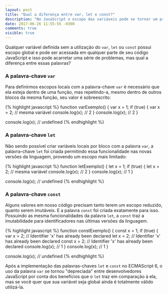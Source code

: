 ```yaml
---
layout: post
title: "Qual a diferença entre var, let e const?"
description: "No JavaScript o escopo das variáveis pode se tornar um problema. Então, para evitá-los, saiba a diferença entre declarar variáveis com var, let e const."
date: 2017-06-26 11:55:55 -0300
comments: true
visible: true
---
```


Qualquer variável definida sem a utilização do `var`, `let` ou `const` possui escopo global e pode ser acessada em qualquer parte de seu código JavaScript e isso pode acarretar uma série de problemas, mas qual a diferença entre essas palavras?

### A palavra-chave `var`
Para definirmos escopos locais com a palavra-chave `var` é necessário que ela esteja dentro de uma função, mas repetindo-a, mesmo dentro de outros blocos da mesma função, seu valor é sobreescrito:

{% highlight javascript %}
function varExemplo() {
  var x = 1;
  if (true) {
    var x = 2; // mesma variável
    console.log(x); // 2
  }
  console.log(x); // 2
}

console.log(x); // undefined
{% endhighlight %}

### A palavra-chave `let`
Não sendo possível criar variáveis locais por bloco com a palavra `var`, a palavra-chave `let` foi criada permitindo essa funcionalidade nas novas versões da linguagem, provendo um escopo mais limitado:

{% highlight javascript %}
function letExemplo() {
  let x = 1;
  if (true) {
    let x = 2; // mesma variável
    console.log(x); // 2
  }
  console.log(x); // 1
}

console.log(x); // undefined
{% endhighlight %}

### A palavra-chave `const`
Alguns valores em nosso código precisam tanto terem um escopo reduzido, quanto serem imutáveis. E a palavra `const` foi criada exatamente para isso. Possuindo as mesma funcionalidades da palavra `let`, a `const` traz a imutabilidade para identificadores nas últimas versões da linguagem.

{% highlight javascript %}
function constExemplo() {
  const x = 1;
  if (true) {
    var x = 2; // Identifier 'x' has already been declared
    let x = 2; // Identifier 'x' has already been declared
    const x = 2; // Identifier 'x' has already been declared
    console.log(x); // 1
  }
  console.log(x); // 1
}

console.log(x); // undefined
{% endhighlight %}

Após a implementação das palavras-chaves `let` e `const` no ECMAScript 6, o uso da palavra `var` se tornou "depreciada" entre desenvolvedores JavaScript por conta dos benefícios que o `let` traz em comparação à ela, mas se você quer que sua variável seja global ainda é totalmente válido utilizá-la.